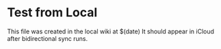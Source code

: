 # Test from Local

This file was created in the local wiki at $(date)
It should appear in iCloud after bidirectional sync runs.